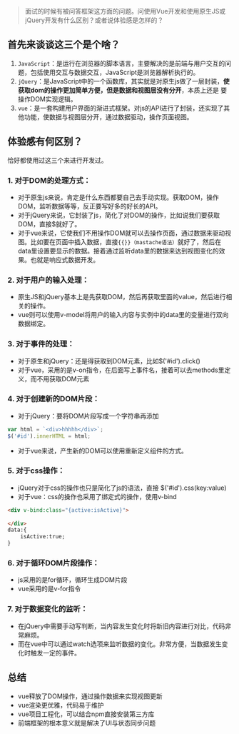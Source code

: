 > 面试的时候有被问答框架这方面的问题。问使用Vue开发和使用原生JS或jQuery开发有什么区别？或者说体验感是怎样的？

## 首先来谈谈这三个是个啥？

1. `JavaScript`：是运行在浏览器的脚本语言，主要解决的是前端与用户交互的问题，包括使用交互与数据交互，JavaScript是浏览器解析执行的。
2. `jQuery`：是JavaScript中的一个函数库，其实就是对原生js做了一层封装，**使获取dom的操作更加简单方便，但是数据和视图层没有分开**，本质上还是 要操作DOM实现逻辑。
3. `vue`：是一套构建用户界面的渐进式框架。对js的API进行了封装，还实现了其他功能，使数据与视图层分开，通过数据驱动，操作页面视图。

## 体验感有何区别？

恰好都使用过这三个来进行开发过。

### 1. 对于DOM的处理方式：

- 对于原生js来说，肯定是什么东西都要自己去手动实现。获取DOM，操作DOM，监听数据等等，反正要写好多的好长的API。
- 对于jQuery来说，它封装了js，简化了对DOM的操作，比如说我们要获取DOM，直接$就好了。
- 对于vue来说，它使我们不用操作DOM就可以去操作页面，通过数据来驱动视图。比如要在页面中插入数据，直接`{{}}（mastache语法）`就好了，然后在data里设置要显示的数据。接着通过监听data里的数据来达到视图变化的效果。也就是响应式数据开发。

### 2. 对于用户的输入处理：

- 原生JS和jQuery基本上是先获取DOM，然后再获取里面的value，然后进行相关的操作。
- vue则可以使用v-model将用户的输入内容与实例中的data里的变量进行双向数据绑定。

### 3. 对于事件的处理：

- 对于原生和jQuery：还是得获取到DOM元素，比如$('#id').click()
- 对于vue，采用的是v-on指令，在后面写上事件名，接着可以去methods里定义，而不用获取DOM元素

### 4. 对于创建新的DOM片段：

- 对于jQuery：要将DOM片段写成一个字符串再添加

```javascript
var html = `<div>hhhhh</div>`;
$('#id').innerHTML = html;
```

- 对于vue来说，产生新的DOM可以使用重新定义组件的方式。

### 5. 对于css操作：

- jQuery对于css的操作也只是简化了js的语法，直接 $('#id').css(key:value)
- 对于vue：css的操作也采用了绑定式的操作，使用v-bind

```html 
<div v-bind:class="{active:isActive}">
    
</div>
data:{
	isActive:true;
}
```

### 6. 对于循环DOM片段操作：

- js采用的是for循环，循环生成DOM片段
- vue采用的是v-for指令

###  7. 对于数据变化的监听：

- 在jQuery中需要手动写判断，当内容发生变化时将新旧内容进行对比，代码非常麻烦。
- 而在vue中可以通过watch选项来监听数据的变化。非常方便，当数据发生变化时触发一定的事件。

## 总结

- vue释放了DOM操作，通过操作数据来实现视图更新
- vue渲染更优雅，代码易于维护
- vue项目工程化，可以结合npm直接安装第三方库
- 前端框架的根本意义就是解决了UI与状态同步问题

